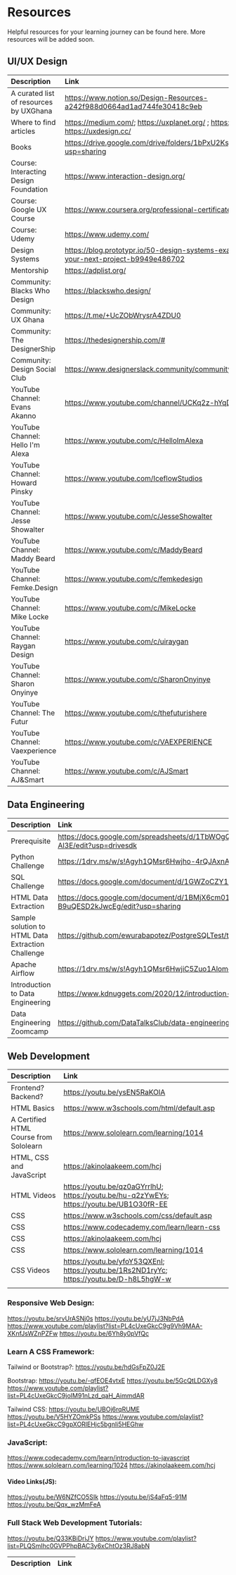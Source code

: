 # Resources
Helpful resources for your learning journey can be found here. More resources will be added soon.

## UI/UX Design

| Description  | Link    |
| :------------- | :---------- |
| A curated list of resources by UXGhana | https://www.notion.so/Design-Resources-a242f988d0664ad1ad744fe30418c9eb|
| Where to find articles| https://medium.com/; https://uxplanet.org/ ; https://www.nngroup.com/; https://uxdesign.cc/|
| Books | https://drive.google.com/drive/folders/1bPxU2KsjeHMImJ9beR8Grazgv90pCAln?usp=sharing|
| Course: Interacting Design Foundation | https://www.interaction-design.org/ |
| Course: Google UX Course | https://www.coursera.org/professional-certificates/google-ux-design |
| Course: Udemy| https://www.udemy.com/ |
| Design Systems | https://blog.prototypr.io/50-design-systems-examples-to-learn-from-for-your-next-project-b9949e486702 |
| Mentorship | https://adplist.org/ |
| Community: Blacks Who Design | https://blackswho.design/ |
| Community: UX Ghana | https://t.me/+UcZObWrysrA4ZDU0 |
| Community: The DesignerShip | https://thedesignership.com/# |
| Community: Design Social Club | https://www.designerslack.community/community/designsocialclub |
| YouTube Channel: Evans Akanno | https://www.youtube.com/channel/UCKq2z-hYqD1D1RxFPEdhKqw |
| YouTube Channel: Hello I'm Alexa | https://www.youtube.com/c/HelloImAlexa |
| YouTube Channel: Howard Pinsky | https://www.youtube.com/IceflowStudios |
| YouTube Channel: Jesse Showalter | https://www.youtube.com/c/JesseShowalter |
| YouTube Channel: Maddy Beard | https://www.youtube.com/c/MaddyBeard |
| YouTube Channel: Femke.Design| https://www.youtube.com/c/femkedesign |
| YouTube Channel: Mike Locke| https://www.youtube.com/c/MikeLocke |
| YouTube Channel: Raygan Design| https://www.youtube.com/c/uiraygan  |
| YouTube Channel: Sharon Onyinye| https://www.youtube.com/c/SharonOnyinye |
| YouTube Channel: The Futur | https://www.youtube.com/c/thefuturishere |
| YouTube Channel: Vaexperience | https://www.youtube.com/c/VAEXPERIENCE |
| YouTube Channel: AJ&Smart | https://www.youtube.com/c/AJSmart |

## Data Engineering
| Description  | Link    |
| :------------- | :---------- |
| Prerequisite | https://docs.google.com/spreadsheets/d/1TbWOgQ7o-xmIFsVdP8V5xxay9MPgQ4nI-DjFmG-Al3E/edit?usp=drivesdk |
| Python Challenge| https://1drv.ms/w/s!Agyh1QMsr6Hwjho-4rQJAxnAa6J3?e=7z8kVh |
| SQL Challenge | https://docs.google.com/document/d/1GWZoCZY19appgB2yHfowrKAqszaSaIp2yvUAZZg73V4/edit# |
| HTML Data Extraction | https://docs.google.com/document/d/1BMjX6cm01xwDAFBNGJPitboR5GqQ-B9uQESD2kJwcEg/edit?usp=sharing |
| Sample solution to HTML Data Extraction Challenge | https://github.com/ewurabapotez/PostgreSQLTest/tree/main/Web%20Scraping |
| Apache Airflow | https://1drv.ms/w/s!Agyh1QMsr6HwjiC5Zuo1Alomd5CI?e=E3NVLV |
| Introduction to Data Engineering| https://www.kdnuggets.com/2020/12/introduction-data-engineering.html |
| Data Engineering Zoomcamp | https://github.com/DataTalksClub/data-engineering-zoomcamp |

## Web Development
| Description  | Link    |
| :------------- | :---------- |
| Frontend? Backend? | https://youtu.be/ysEN5RaKOlA |
| HTML Basics | https://www.w3schools.com/html/default.asp |
| A Certified HTML Course from Sololearn | https://www.sololearn.com/learning/1014 |
| HTML, CSS and JavaScript | https://akinolaakeem.com/hcj |
| HTML Videos | https://youtu.be/qz0aGYrrlhU; https://youtu.be/hu-q2zYwEYs; https://youtu.be/UB1O30fR-EE|
| CSS | https://www.w3schools.com/css/default.asp |
| CSS | https://www.codecademy.com/learn/learn-css|
| CSS | https://akinolaakeem.com/hcj|
| CSS | https://www.sololearn.com/learning/1014|
| CSS Videos | https://youtu.be/yfoY53QXEnI; https://youtu.be/1Rs2ND1ryYc; https://youtu.be/D-h8L5hgW-w|
|  | |


### Responsive Web Design:
https://youtu.be/srvUrASNj0s
https://youtu.be/yU7jJ3NbPdA
https://www.youtube.com/playlist?list=PL4cUxeGkcC9g9Vh9MAA-XKnfJsWZnPZFw
https://youtu.be/6Yh8y0pVfQc

### Learn A CSS Framework:
Tailwind or Bootstrap?: https://youtu.be/hdGsFpZ0J2E

Bootstrap: 
https://youtu.be/-qfEOE4vtxE
https://youtu.be/5GcQtLDGXy8
https://www.youtube.com/playlist?list=PL4cUxeGkcC9joIM91nLzd_qaH_AimmdAR

Tailwind CSS:
https://youtu.be/UBOj6rqRUME
https://youtu.be/V5HYZOmkPSs
https://www.youtube.com/playlist?list=PL4cUxeGkcC9gpXORlEHjc5bgnIi5HEGhw


### JavaScript:
https://www.codecademy.com/learn/introduction-to-javascript
https://www.sololearn.com/learning/1024
https://akinolaakeem.com/hcj

#### Video Links(JS):
https://youtu.be/W6NZfCO5SIk
https://youtu.be/jS4aFq5-91M
https://youtu.be/Qqx_wzMmFeA

### Full Stack Web Development Tutorials:
https://youtu.be/Q33KBiDriJY
https://www.youtube.com/playlist?list=PLQSmIhc0GVPPhpBAC3y6xChtOz3RJ8abN

| Description  | Link    |
| :------------- | :---------- |
